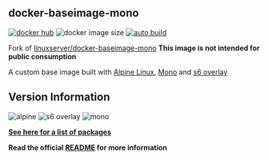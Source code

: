 [appurl]: https://alpinelinux.org
[s6overlay]: https://github.com/just-containers/s6-overlay
[monourl]: https://www.mono-project.com

## docker-baseimage-mono
[![docker hub](https://img.shields.io/badge/docker_hub-link-blue?style=for-the-badge&logo=docker)](https://hub.docker.com/repository/docker/vcxpz/baseimage-mono) ![docker image size](https://img.shields.io/docker/image-size/vcxpz/baseimage-mono?style=for-the-badge&logo=docker) [![auto build](https://img.shields.io/badge/docker_builds-automated-blue?style=for-the-badge&logo=docker?color=d1aa67)](https://github.com/hydazz/docker-baseimage-mono/actions?query=workflow%3A"Auto+Builder+CI")

Fork of [linuxserver/docker-baseimage-mono](https://github.com/linuxserver/docker-baseimage-mono/)
**This image is not intended for public consumption**

A custom base image built with [Alpine Linux][appurl], [Mono][monourl] and [s6 overlay][s6overlay]

## Version Information
![alpine](https://img.shields.io/badge/alpine-edge-0D597F?style=for-the-badge&logo=alpine-linux) ![s6 overlay](https://img.shields.io/badge/s6_overlay-2.1.0.2-blue?style=for-the-badge) ![mono](https://img.shields.io/badge/mono-6.12.0.107-blue?style=for-the-badge)

**[See here for a list of packages](https://github.com/hydazz/docker-baseimage-mono/blob/main/package_versions.txt)**

**Read the official [README](https://github.com/linuxserver/docker-baseimage-mono/) for more information**
